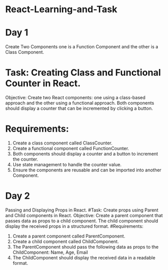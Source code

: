 # React-Learning-and-Task
# Day 1

Create Two Components one is a Function Component and the other is a Class Component.
# Task: Creating Class and Functional Counter in React.
Objective: Create two React components: one using a class-based approach and the other using a functional approach. Both components should display a counter that can be incremented by clicking a button.
# Requirements:
1. Create a class component called ClassCounter.
2. Create a functional component called FunctionCounter.
3. Both components should display a counter and a button to increment the counter.
4. Use state management to handle the counter value.
5. Ensure the components are reusable and can be imported into another Component.

# Day 2

Passing and Displaying Props in React.
#Task: Create props using Parent and Child components in React.
Objective: Create a parent component that passes data as props to a child component. The child component should display the received props in a structured format.
#Requirements:
1. Create a parent component called ParentComponent.
2. Create a child component called ChildComponent.
3. The ParentComponent should pass the following data as props to the ChildComponent:
    Name, Age, Email
4. The ChildComponent should display the received data in a readable format.

   

 
